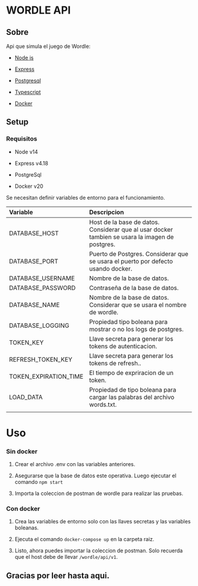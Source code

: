# WORDLE API

## Sobre

Api que simula el juego de Wordle:

- [Node js](https://nodejs.org/en/)

- [Express](https://expressjs.com/)

- [Postgresql](https://www.postgresql.org/)

- [Typescript](https://www.typescriptlang.org/)

- [Docker](https://www.docker.com/)

## Setup

### Requisitos

- Node v14

- Express v4.18

- PostgreSql

- Docker v20


Se necesitan definir variables de entorno para el funcionamiento.

| Variable              | Descripcion                                                                                                          |
| :-------------------- | :------------------------------------------------------------------------------------------------------------------- |
| DATABASE_HOST            | Host de la base de datos. Considerar que al usar docker tambien se usara la imagen de postgres. |
| DATABASE_PORT            | Puerto de Postgres. Considerar que se usara el puerto por defecto usando docker.                                                                                   |
| DATABASE_USERNAME         | Nombre de la base de datos.                                                                    |
| DATABASE_PASSWORD        | Contraseña de la base de datos.                                                                              |
| DATABASE_NAME            | Nombre de la base de datos. Considerar que se usara el nombre de wordle.   |
| DATABASE_LOGGING            | Propiedad tipo boleana para mostrar o no los logs de postgres.                                                                                      |
| TOKEN_KEY      | Llave secreta para generar los tokens de autenticacion.                                                            |
| REFRESH_TOKEN_KEY                  | Llave secreta para generar los tokens de refresh..                                                                                 |
| TOKEN_EXPIRATION_TIME             | El tiempo de expriracion de un token.                                                                      |
| LOAD_DATA | Propiedad de tipo boleana para cargar las palabras del archivo words.txt.                                                                       |
|                                   |

# Uso

### Sin docker

1. Crear el archivo .env con las variables anteriores.

2. Asegurarse que la base de datos este operativa. Luego ejecutar el comando `npm start`

3. Importa la coleccion de postman de wordle para realizar las pruebas.

### Con docker

1. Crea las variables de entorno solo con las llaves secretas y las variables boleanas.

2. Ejecuta el comando `docker-compose up` en la carpeta raiz.

3. Listo, ahora puedes importar la coleccion de postman. Solo recuerda que el host debe de llevar `/wordle/api/v1`.

## Gracias por leer hasta aqui.

